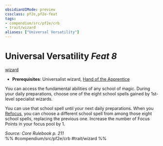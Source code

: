 ```yaml
---
obsidianUIMode: preview
cssclass: pf2e,pf2e-feat
tags:
- compendium/src/pf2e/crb
- trait/wizard
aliases: ["Universal Versatility"]
---
```

# Universal Versatility  *Feat 8*  
[wizard](rules/traits/wizard.md "Wizard Class Trait")  

- **Prerequisites**: Universalist wizard, [Hand of the Apprentice](compendium/feats/hand-of-the-apprentice.md)

You can access the fundamental abilities of any school of magic. During your daily preparations, choose one of the eight school spells gained by 1st-level specialist wizards.

You can use that school spell until your next daily preparations. When you [Refocus](rules/actions/refocus.md), you can choose a different school spell from among those eight school spells, replacing the previous one. Increase the number of Focus Points in your focus pool by 1.

*Source: Core Rulebook p. 211*  
%% #compendium/src/pf2e/crb #trait/wizard %%